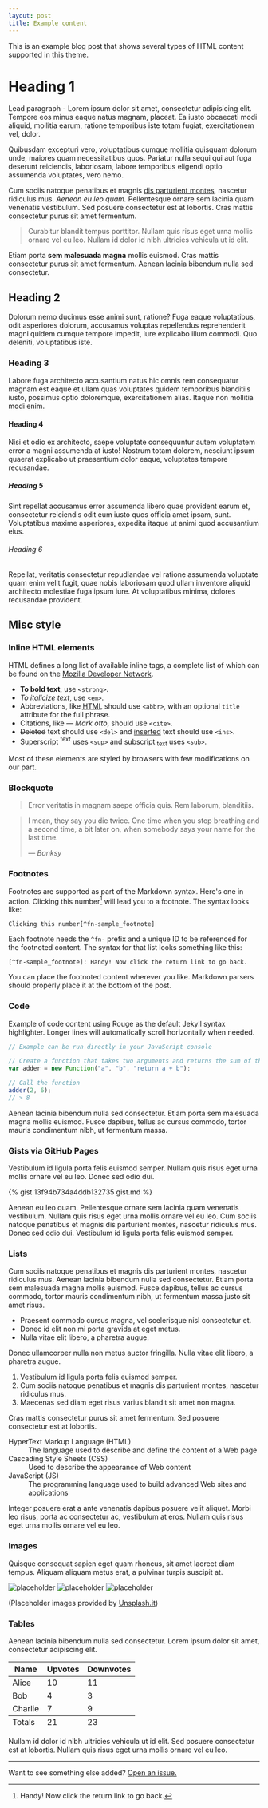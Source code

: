 ```yaml
---
layout: post
title: Example content
---
```


<div class="message">
  This is an example blog post that shows several types of HTML content supported in this theme.
</div>

# Heading 1

<p class="lead">Lead paragraph - Lorem ipsum dolor sit amet, consectetur adipisicing elit. Tempore eos minus eaque natus magnam, placeat. Ea iusto obcaecati modi aliquid, mollitia earum, ratione temporibus iste totam fugiat, exercitationem vel, dolor.</p>

Quibusdam excepturi vero, voluptatibus cumque mollitia quisquam dolorum unde, maiores quam necessitatibus quos. Pariatur nulla sequi qui aut fuga deserunt reiciendis, laboriosam, labore temporibus eligendi optio assumenda voluptates, vero nemo.

Cum sociis natoque penatibus et magnis <a href="#">dis parturient montes</a>, nascetur ridiculus mus. *Aenean eu leo quam.* Pellentesque ornare sem lacinia quam venenatis vestibulum. Sed posuere consectetur est at lobortis. Cras mattis consectetur purus sit amet fermentum.

> Curabitur blandit tempus porttitor. Nullam quis risus eget urna mollis ornare vel eu leo. Nullam id dolor id nibh ultricies vehicula ut id elit.

Etiam porta **sem malesuada magna** mollis euismod. Cras mattis consectetur purus sit amet fermentum. Aenean lacinia bibendum nulla sed consectetur.

## Heading 2

Dolorum nemo ducimus esse animi sunt, ratione? Fuga eaque voluptatibus, odit asperiores dolorum, accusamus voluptas repellendus reprehenderit magni quidem cumque tempore impedit, iure explicabo illum commodi. Quo deleniti, voluptatibus iste.

### Heading 3

Labore fuga architecto accusantium natus hic omnis rem consequatur magnam est eaque et ullam quas voluptates quidem temporibus blanditiis iusto, possimus optio doloremque, exercitationem alias. Itaque non mollitia modi enim.

#### Heading 4

Nisi et odio ex architecto, saepe voluptate consequuntur autem voluptatem error a magni assumenda at iusto! Nostrum totam dolorem, nesciunt ipsum quaerat explicabo ut praesentium dolor eaque, voluptates tempore recusandae.

##### Heading 5

Sint repellat accusamus error assumenda libero quae provident earum et, consectetur reiciendis odit eum iusto quos officia amet ipsam, sunt. Voluptatibus maxime asperiores, expedita itaque ut animi quod accusantium eius.

###### Heading 6

Repellat, veritatis consectetur repudiandae vel ratione assumenda voluptate quam enim velit fugit, quae nobis laboriosam quod ullam inventore aliquid architecto molestiae fuga ipsum iure. At voluptatibus minima, dolores recusandae provident.

## Misc style

### Inline HTML elements

HTML defines a long list of available inline tags, a complete list of which can be found on the [Mozilla Developer Network](https://developer.mozilla.org/en-US/docs/Web/HTML/Element).

- **To bold text**, use `<strong>`.
- *To italicize text*, use `<em>`.
- Abbreviations, like <abbr title="HyperText Markup Langage">HTML</abbr> should use `<abbr>`, with an optional `title` attribute for the full phrase.
- Citations, like <cite>&mdash; Mark otto</cite>, should use `<cite>`.
- <del>Deleted</del> text should use `<del>` and <ins>inserted</ins> text should use `<ins>`.
- Superscript <sup>text</sup> uses `<sup>` and subscript <sub>text</sub> uses `<sub>`.

Most of these elements are styled by browsers with few modifications on our part.

### Blockquote

> Error veritatis in magnam saepe officia quis. Rem laborum, blanditiis.

<blockquote>
  <p>I mean, they say you die twice. One time when you stop breathing and a second time, a bit later on, when somebody says your name for the last time.</p>
  <cite>&mdash; Banksy</cite>
</blockquote>

### Footnotes

Footnotes are supported as part of the Markdown syntax. Here's one in action. Clicking this number[^fn-sample_footnote] will lead you to a footnote. The syntax looks like:

```
Clicking this number[^fn-sample_footnote]
```

Each footnote needs the `^fn-` prefix and a unique ID to be referenced for the footnoted content. The syntax for that list looks something like this:

```
[^fn-sample_footnote]: Handy! Now click the return link to go back.
```

You can place the footnoted content wherever you like. Markdown parsers should properly place it at the bottom of the post.

### Code

Example of code content using Rouge as the default Jekyll syntax highlighter. Longer lines will automatically scroll horizontally when needed.

```js
// Example can be run directly in your JavaScript console

// Create a function that takes two arguments and returns the sum of those arguments
var adder = new Function("a", "b", "return a + b");

// Call the function
adder(2, 6);
// > 8
```

Aenean lacinia bibendum nulla sed consectetur. Etiam porta sem malesuada magna mollis euismod. Fusce dapibus, tellus ac cursus commodo, tortor mauris condimentum nibh, ut fermentum massa.

### Gists via GitHub Pages

Vestibulum id ligula porta felis euismod semper. Nullam quis risus eget urna mollis ornare vel eu leo. Donec sed odio dui.

{% gist 13f94b734a4ddb132735 gist.md %}

Aenean eu leo quam. Pellentesque ornare sem lacinia quam venenatis vestibulum. Nullam quis risus eget urna mollis ornare vel eu leo. Cum sociis natoque penatibus et magnis dis parturient montes, nascetur ridiculus mus. Donec sed odio dui. Vestibulum id ligula porta felis euismod semper.

### Lists

Cum sociis natoque penatibus et magnis dis parturient montes, nascetur ridiculus mus. Aenean lacinia bibendum nulla sed consectetur. Etiam porta sem malesuada magna mollis euismod. Fusce dapibus, tellus ac cursus commodo, tortor mauris condimentum nibh, ut fermentum massa justo sit amet risus.

* Praesent commodo cursus magna, vel scelerisque nisl consectetur et.
* Donec id elit non mi porta gravida at eget metus.
* Nulla vitae elit libero, a pharetra augue.

Donec ullamcorper nulla non metus auctor fringilla. Nulla vitae elit libero, a pharetra augue.

1. Vestibulum id ligula porta felis euismod semper.
2. Cum sociis natoque penatibus et magnis dis parturient montes, nascetur ridiculus mus.
3. Maecenas sed diam eget risus varius blandit sit amet non magna.

Cras mattis consectetur purus sit amet fermentum. Sed posuere consectetur est at lobortis.

<dl>
  <dt>HyperText Markup Language (HTML)</dt>
  <dd>The language used to describe and define the content of a Web page</dd>

  <dt>Cascading Style Sheets (CSS)</dt>
  <dd>Used to describe the appearance of Web content</dd>

  <dt>JavaScript (JS)</dt>
  <dd>The programming language used to build advanced Web sites and applications</dd>
</dl>

Integer posuere erat a ante venenatis dapibus posuere velit aliquet. Morbi leo risus, porta ac consectetur ac, vestibulum at eros. Nullam quis risus eget urna mollis ornare vel eu leo.

### Images

Quisque consequat sapien eget quam rhoncus, sit amet laoreet diam tempus. Aliquam aliquam metus erat, a pulvinar turpis suscipit at.

![placeholder](https://unsplash.it/800/400/?random "Large example image")
![placeholder](https://unsplash.it/400/200/?random "Medium example image")
![placeholder](https://unsplash.it/200/200/?random "Small example image")

(Placeholder images provided by [Unsplash.it](https://unsplash.it/))

### Tables

Aenean lacinia bibendum nulla sed consectetur. Lorem ipsum dolor sit amet, consectetur adipiscing elit.

<table>
  <thead>
    <tr>
      <th>Name</th>
      <th>Upvotes</th>
      <th>Downvotes</th>
    </tr>
  </thead>
  <tfoot>
    <tr>
      <td>Totals</td>
      <td>21</td>
      <td>23</td>
    </tr>
  </tfoot>
  <tbody>
    <tr>
      <td>Alice</td>
      <td>10</td>
      <td>11</td>
    </tr>
    <tr>
      <td>Bob</td>
      <td>4</td>
      <td>3</td>
    </tr>
    <tr>
      <td>Charlie</td>
      <td>7</td>
      <td>9</td>
    </tr>
  </tbody>
</table>

Nullam id dolor id nibh ultricies vehicula ut id elit. Sed posuere consectetur est at lobortis. Nullam quis risus eget urna mollis ornare vel eu leo.

-----

Want to see something else added? <a href="https://github.com/poole/poole/issues/new">Open an issue.</a>

[^fn-sample_footnote]: Handy! Now click the return link to go back.
